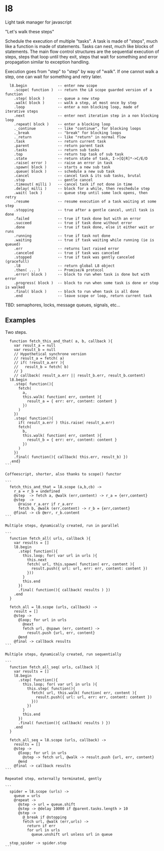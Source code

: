 l8
==

Light task manager for javascript

"Let's walk these steps"

Schedule the execution of multiple "tasks". A task is made of "steps", much
like a function is made of statements. Tasks can nest, much like blocks of
statements. The main flow control structures are the sequential execution of
steps, steps that loop until they exit, steps that wait for something and
error propagation similar to exception handling.

Execution goes from "step" to "step" by way of "walk". If one cannot walk a
step, one can wait for something and retry later.

```
  l8.begin              -- enter new scope
    .scope( function )  -- return the L8 scope guarded version of a function
    .step( block )      -- queue a new step
    .walk( block )      -- walk a step, at most once by step
    .loop               -- enter a non blocking loop, made of iterative steps
    .next               -- enter next iteration step in a non blocking loop
    .repeat( block )    -- enter a blocking loop
    ._continue          -- like "continue", for blocking loops
    ._break             -- "break" for blocking loops
    ._return            -- like "return" in normal flow
    .task               -- return current task
    .parent             -- return parent task
    .tasks              -- return sub tasks
    .top                -- return top task of sub task
    .state              -- return state of task, I->[Q|R]*->C/E/D
    .raise( error )     -- raise an error in task
    .spawn( block )     -- starts a new sub task
    .queue( block )     -- schedule a new sub task
    .cancel             -- cancel task & its sub tasks, brutal
    .stop               -- gentle cancel
    .timeout( milli )   -- cancel task if not done in time
    .delay( milli )     -- block for a while, then reschedule step
    .wait( lock )       -- queue step until some lock opens, then retry
    .resume             -- resume execution of a task waiting at some step
    .stopping           -- true after a gentle cancel, until task is done
    .failed             -- true if task done but with an error
    .succeed            -- true if task done without error
    .done               -- true if task done, else it either wait or runs
    .running            -- true if task not done
    .waiting            -- true if task waiting while running (ie is queued)
    .err                -- returns last raised error
    .canceled           -- true if task was canceled
    .stopped            -- true if task was gently canceled (gracefull)
    .l8                 -- return global L8 object
    .then( ... )        -- Promise/A protocol
    .error( block )     -- block to run when task is done but with error
    .progress( block )  -- block to run when some task is done or step is walked
    .final( block )     -- block to run when task is all done
    .end                -- leave scope or loop, return current task
```

TBD: semaphores, locks, message queues, signals, etc...

Examples
--------

Two steps.

````
  function fetch_this_and_that( a, b, callback ){
    var result_a = null
    var result_b = null
    // Hypothetical synchrone version
    // result_a = fetch( a)
    // if( !result_a.err ){
    //   result_b = fetch( b)
    // }
    // callback( result_a.err || result_b.err, result_b.content)
  l8.begin
    .step( function(){
      fetch(
        a,
        this.walk( function( err, content ){
          result_a = { err: err, content: content }
        })
      )
    })
    .step( function(){
      if( result_a.err ) this.raise( result_a.err)
      fetch(
        b,
        this.walk( function( err, content ){
          result_b = { err: err, content: content }
        })
      )
    })
    .final( function(){ callback( this.err, result_b) }) 
  .end}
```

Coffeescript, shorter, also thanks to scope() functor

```
  fetch_this_and_that = l8.scope (a,b,cb) ->
    r_a = r_b = undefined 
    @step  -> fetch a, @walk (err,content) -> r_a = {err,content}
    @step  ->
      @raise r_a.err if r_a.err
      fetch b, @walk (err,content) -> r_b = {err,content}
    @final -> cb @err, r_b.content
```

Multiple steps, dynamically created, run in parallel

```
  function fetch_all( urls, callback ){
    var results = []
    l8.begin
      .step( function(){
        this.loop; for( var url in urls ){
          this.next
          fetch( url, this.spawn( function( err, content ){
            result.push({ url: url, err: err, content: content })
          }))
        }
        this.end
      })
      .final( function(){ callback( results ) })
    .end
  }
  
  fetch_all = l8.scope (urls, callback) ->
    result = []
    @step ->
      @loop; for url in urls
        @next
        fetch url, @spawn (err, content) ->
          result.push {url, err, content}
      @end
    @final -> callback results    
```

Multiple steps, dynamically created, run sequentially

```
  function fetch_all_seq( urls, callback ){
    var results = []
    l8.begin
      .step( function(){
        this.loop; for( var url in urls ){
          this.step( function(){
            fetch( url, this.walk( function( err, content ){
              result.push({ url: url, err: err, content: content })
            }))
          })
        }
        this.end
      })
      .final( function(){ callback( results ) })
    .end
  }
  
  fetch_all_seq = l8.scope (urls, callback) ->
    results = []
    @step ->
      @loop; for url in urls
        @step -> fetch url, @walk -> result.push {url, err, content}
      @end
    @final -> callback results
```

Repeated step, externally terminated, gently

```
  spider = l8.scope (urls) ->
    queue = urls
    @repeat ->
      @step -> url = queue.shift
      @step -> @delay 10000 if @parent.tasks.length > 10
      @step ->
        @_break if @stopping   
        fetch url, @walk (err,urls) ->
          return if err
          for url in urls
            queue.unshift url unless url in queue
   
  stop_spider -> spider.stop
```
